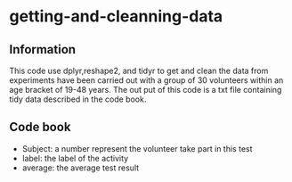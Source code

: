 # getting-and-cleanning-data

## Information
This code use dplyr,reshape2, and tidyr to get and clean the data from experiments have been carried out with a group of 30 volunteers within an age bracket of 19-48 years. The out put of this code is a txt file containing tidy data described in the code book.

## Code book
* Subject: a number represent the volunteer take part in this test
* label: the label of the activity
* average: the average test result
